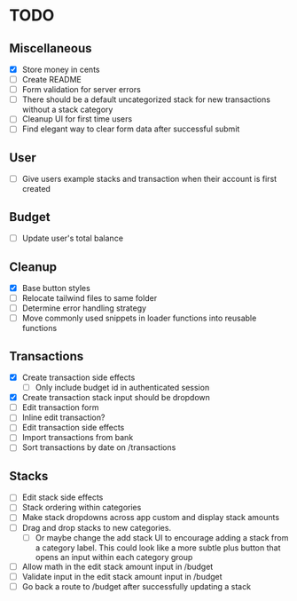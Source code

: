 # TODO

## Miscellaneous
- [x] Store money in cents
- [ ] Create README
- [ ] Form validation for server errors
- [ ] There should be a default uncategorized stack for new transactions without a stack category
- [ ] Cleanup UI for first time users
- [ ] Find elegant way to clear form data after successful submit

## User
- [ ] Give users example stacks and transaction when their account is first created
## Budget
- [ ] Update user's total balance
## Cleanup
- [x] Base button styles
- [ ] Relocate tailwind files to same folder
- [ ] Determine error handling strategy
- [ ] Move commonly used snippets in loader functions into reusable functions

## Transactions
- [x] Create transaction side effects
  - [ ] Only include budget id in authenticated session
- [x] Create transaction stack input should be dropdown
- [ ] Edit transaction form
- [ ] Inline edit transaction?
- [ ] Edit transaction side effects
- [ ] Import transactions from bank
- [ ] Sort transactions by date on /transactions

## Stacks
- [ ] Edit stack side effects
- [ ] Stack ordering within categories
- [ ] Make stack dropdowns across app custom and display stack amounts
- [ ] Drag and drop stacks to new categories.
  - [ ] Or maybe change the add stack UI to encourage adding a stack from a category label. This could look like a more subtle plus button that opens an input within each category group
- [ ] Allow math in the edit stack amount input in /budget
- [ ] Validate input in the edit stack amount input in /budget
- [ ] Go back a route to /budget after successfully updating a stack
